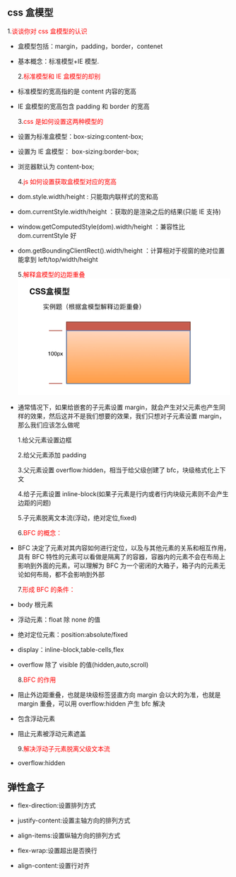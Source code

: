 <!--
 * @Author: your name
 * @Date: 2020-03-04 14:15:10
 * @LastEditTime: 2020-04-29 16:27:14
 * @LastEditors: Please set LastEditors
 * @Description: In User Settings Edit
 * @FilePath: /weibo/Users/changcheng/Downloads/webNotes/web/flex/index.md
 -->

## css 盒模型

1.<font color=red>谈谈你对 css 盒模型的认识</font>

- 盒模型包括：margin，padding，border，contenet
- 基本概念：标准模型+IE 模型.

  2.<font color=red>标准模型和 IE 盒模型的却别</font>

- 标准模型的宽高指的是 content 内容的宽高
- IE 盒模型的宽高包含 padding 和 border 的宽高

  3.<font color=red>css 是如何设置这两种模型的</font>

- 设置为标准盒模型：box-sizing:content-box;
- 设置为 IE 盒模型： box-sizing:border-box;
- 浏览器默认为 content-box;

  4.<font color=red>js 如何设置获取盒模型对应的宽高</font>

- dom.style.width/height : 只能取内联样式的宽和高
- dom.currentStyle.width/height ：获取的是渲染之后的结果(只能 IE 支持)
- window.getComputedStyle(dom).width/height ：兼容性比 dom.currentStyle 好
- dom.getBoundingClientRect().width/height ：计算相对于视窗的绝对位置能拿到 left/top/width/height

  5.<font color=red>解释盒模型的边距重叠</font>
  ![avatar](./img/box.jpg)

- 通常情况下，如果给嵌套的子元素设置 margin，就会产生对父元素也产生同样的效果，然后这并不是我们想要的效果，我们只想对子元素设置 margin，那么我们应该怎么做呢

  1.给父元素设置边框

  2.给父元素添加 padding

  3.父元素设置 overflow:hidden，相当于给父级创建了 bfc，块级格式化上下文

  4.给子元素设置 inline-block(如果子元素是行内或者行内块级元素则不会产生边距的问题)

  5.子元素脱离文本流(浮动，绝对定位,fixed)

  6.<font color=red>BFC 的概念：</font>

- BFC 决定了元素对其内容如何进行定位，以及与其他元素的关系和相互作用，具有 BFC 特性的元素可以看做是隔离了的容器，容器内的元素不会在布局上影响到外面的元素，可以理解为 BFC 为一个密闭的大箱子，箱子内的元素无论如何布局，都不会影响到外部

  7.<font color=red>形成 BFC 的条件：</font>

- body 根元素
- 浮动元素：float 除 none 的值
- 绝对定位元素：position:absolute/fixed
- display：inline-block,table-cells,flex
- overflow 除了 visible 的值(hidden,auto,scroll)

  8.<font color=red>BFC 的作用</font>

- 阻止外边距重叠，也就是块级标签竖直方向 margin 会以大的为准，也就是 margin 重叠，可以用 overflow:hidden 产生 bfc 解决
- 包含浮动元素
- 阻止元素被浮动元素遮盖

  9.<font color=red>解决浮动子元素脱离父级文本流</font>

- overflow:hidden

## 弹性盒子

- flex-direction:设置排列方式

- justify-content:设置主轴方向的排列方式

- align-items:设置纵轴方向的排列方式

- flex-wrap:设置超出是否换行

- align-content:设置行对齐
